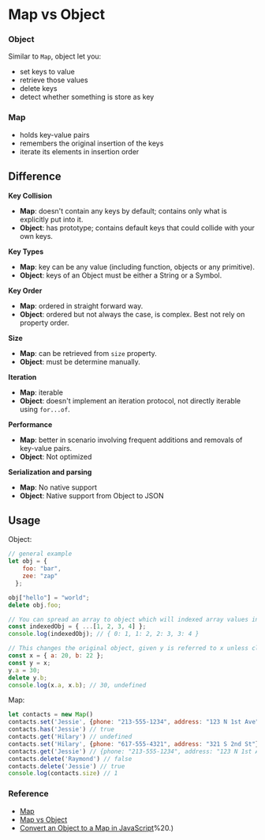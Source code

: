 # Map vs Object

### Object

Similar to `Map`, object let you:

- set keys to value
- retrieve those values
- delete keys
- detect whether something is store as key

### Map

- holds key-value pairs
- remembers the original insertion of the keys
- iterate its elements in insertion order

## Difference

**Key Collision**
  - **Map**: doesn't contain any keys by default; contains only what is explicitly put into it.
  - **Object**: has prototype; contains default keys that could collide with your own keys.

**Key Types**
  - **Map**: key can be any value (including function, objects or any primitive).
  - **Object**: keys of an Object must be either a String or a Symbol.

**Key Order**
  - **Map**: ordered in straight forward way.
  - **Object**: ordered but not always the case, is complex. Best not rely on property order.

**Size**
  - **Map**: can be retrieved from `size` property.
  - **Object**: must be determine manually.

**Iteration**
  - **Map**: iterable
  - **Object**: doesn't implement an iteration protocol, not directly iterable using `for...of`.

**Performance**
  - **Map**: better in scenario involving frequent additions and removals of key-value pairs.
  - **Object**: Not optimized

**Serialization and parsing**
  - **Map**: No native support
  - **Object**: Native support from Object to JSON

## Usage

Object: 
```js
// general example
let obj = {
    foo: "bar",
    zee: "zap"
  };

obj["hello"] = "world";
delete obj.foo;

// You can spread an array to object which will indexed array values in number order
const indexedObj = { ...[1, 2, 3, 4] };
console.log(indexedObj); // { 0: 1, 1: 2, 2: 3, 3: 4 }

// This changes the original object, given y is referred to x unless clone as new object
const x = { a: 20, b: 22 };
const y = x;
y.a = 30;
delete y.b;
console.log(x.a, x.b); // 30, undefined
```

Map: 
```js
let contacts = new Map()
contacts.set('Jessie', {phone: "213-555-1234", address: "123 N 1st Ave"})
contacts.has('Jessie') // true
contacts.get('Hilary') // undefined
contacts.set('Hilary', {phone: "617-555-4321", address: "321 S 2nd St"})
contacts.get('Jessie') // {phone: "213-555-1234", address: "123 N 1st Ave"}
contacts.delete('Raymond') // false
contacts.delete('Jessie') // true
console.log(contacts.size) // 1
```

### Reference

- [Map](https://developer.mozilla.org/en-US/docs/Web/JavaScript/Reference/Global_Objects/Map)
- [Map vs Object](https://www.explainthis.io/zh-hant/interview-guides/javascript/map-vs-object)
- [Convert an Object to a Map in JavaScript](https://bobbyhadz.com/blog/javascript-convert-object-to-map#:~:text=To%20convert%20an%20object%20to,entries(obj))%20.)

